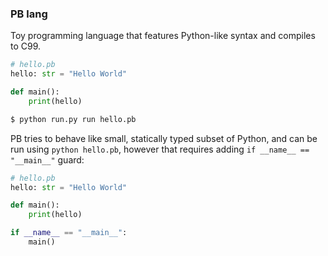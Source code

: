 ### PB lang

Toy programming language that features Python-like syntax and compiles to C99.


```python
# hello.pb
hello: str = "Hello World"

def main():
    print(hello)
```

```bash
$ python run.py run hello.pb
```

PB tries to behave like small, statically typed subset of Python, and can be run using `python hello.pb`, however that requires adding `if __name__ == "__main__"` guard:

```python
# hello.pb
hello: str = "Hello World"

def main():
    print(hello)

if __name__ == "__main__":
    main()
```
